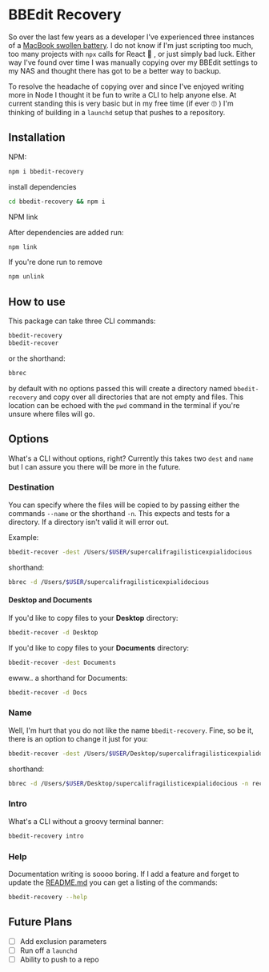 # BBEdit Recovery

So over the last few years as a developer I've experienced three instances of a [MacBook swollen battery](https://www.consumerreports.org/laptop-computers/some-macbook-pro-batteries-can-swell-what-you-need-to-know/). I do not know if I'm just scripting too much, too many projects with `npx` calls for React :zany_face: , or just simply bad luck. Either way I've found over time I was manually copying over my BBEdit settings to my NAS and thought there has got to be a better way to backup.

To resolve the headache of copying over and since I've enjoyed writing more in Node I thought it be fun to write a CLI to help anyone else. At current standing this is very basic but in my free time (if ever :roll_eyes: ) I'm thinking of building in a `launchd` setup that pushes to a repository.

## Installation

NPM:

```bash
npm i bbedit-recovery
```

install dependencies

```bash
cd bbedit-recovery && npm i
```

NPM link

After dependencies are added run:

```bash
npm link
```

If you're done run to remove

```bash
npm unlink
```

## How to use

This package can take three CLI commands:

```bash
bbedit-recovery
bbedit-recover
```

or the shorthand:

```bash
bbrec
```

by default with no options passed this will create a directory named `bbedit-recovery` and copy over all directories that are not empty and files. This location can be echoed with the `pwd` command in the terminal if you're unsure where files will go.

## Options

What's a CLI without options, right? Currently this takes two `dest` and `name` but I can assure you there will be more in the future.

### Destination

You can specify where the files will be copied to by passing either the commands `--name` or the shorthand `-n`. This expects and tests for a directory. If a directory isn't valid it will error out.

Example:

```bash
bbedit-recover -dest /Users/$USER/supercalifragilisticexpialidocious
```

shorthand:

```bash
bbrec -d /Users/$USER/supercalifragilisticexpialidocious
```

#### Desktop and Documents

If you'd like to copy files to your **Desktop** directory:

```bash
bbedit-recover -d Desktop
```

If you'd like to copy files to your **Documents** directory:

```bash
bbedit-recover -dest Documents
```

ewww.. a shorthand for Documents:

```bash
bbedit-recover -d Docs
```

### Name

Well, I'm hurt that you do not like the name `bbedit-recovery`. Fine, so be it, there is an option to change it just for you:

```bash
bbedit-recover -dest /Users/$USER/Desktop/supercalifragilisticexpialidocious -name recovery
```

shorthand:

```bash
bbrec -d /Users/$USER/Desktop/supercalifragilisticexpialidocious -n recover
```

### Intro

What's a CLI without a groovy terminal banner:

```bash
bbedit-recovery intro
```

### Help

Documentation writing is soooo boring. If I add a feature and forget to update the [README.md](https://github.com/codingChewie/bbedit-recovery/edit/main/README.md) you can get a listing of the commands:

```bash
bbedit-recovery --help
```

## Future Plans

- [ ] Add exclusion parameters
- [ ] Run off a `launchd`
- [ ] Ability to push to a repo

